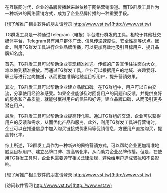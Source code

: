 在互联网时代，企业的品牌传播越来越依赖于网络营销渠道。而TG群发工具作为一种新兴的网络营销方式，成为了企业品牌传播的一种重要手段。

[想了解推广相关软件的朋友请登录 http://www.vst.tw](http://www.vst.tw)

TG群发工具是一种通过Telegram（电报）平台进行群发的工具。相较于其他社交媒体平台，Telegram具有用户群体广泛、信息传递速度快、安全性高等优点。因此，利用TG群发工具进行企业品牌传播，可以更加高效地吸引目标用户、提升品牌知名度。

首先，TG群发工具可以帮助企业实现精准推送。传统的广告宣传往往面向大众，难以做到精准投放。而通过TG群发工具，企业可以根据用户的地域、兴趣爱好、职业等进行定向推送，从而更加准确地触达目标用户，提升营销效果。

其次，TG群发工具可以帮助企业建立品牌口碑。在TG群组中，用户可以自由交流，分享使用经验和感受。如果企业能够及时回复用户的问题和反馈，并提供良好的服务和产品质量，就能够赢得用户的信任和好评，建立品牌口碑，从而吸引更多潜在用户。

最后，TG群发工具可以帮助企业提高转化率。通过TG群组的交流，企业可以获得用户的反馈和需求，从而优化产品和服务。此外，利用TG群发工具进行营销时，企业可以在推送信息中加入购买链接或优惠码等促销信息，方便用户直接购买，提高转化率。

综上所述，TG群发工具作为一种新兴的网络营销方式，可以帮助企业更加精准地触达目标用户、建立品牌口碑、提高转化率，从而助力企业品牌传播。但是，在使用TG群发工具时，企业也需要遵守相关法律法规，避免给用户造成骚扰和不良影响。

[想了解推广相关软件的朋友请登录 http://www.vst.tw](http://www.vst.tw)


[访问软件官网 http://www.vst.tw](http://www.vst.tw)

